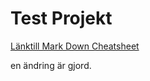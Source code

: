# Test Projekt

[Länktill Mark Down Cheatsheet](https://github.com/adam-p/markdown-here/wiki/Markdown-Cheatsheet)


en ändring är gjord.